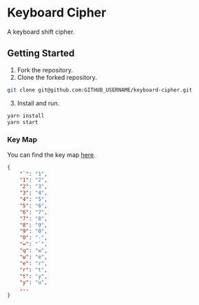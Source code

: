 # Keyboard Cipher
A keyboard shift cipher.

## Getting Started
1. Fork the repository.
2. Clone the forked repository.
```bash
git clone git@github.com:GITHUB_USERNAME/keyboard-cipher.git
```
3. Install and run.
```bash
yarn install
yarn start
```

### Key Map
You can find the key map [here](../map.json).

```json
{
    "`": "1",
    "1": "2",
    "2": "3",
    "3": "4",
    "4": "5",
    "5": "6",
    "6": "7",
    "7": "8",
    "8": "9",
    "9": "0",
    "0": "-",
    "=": "`",
    "q": "w",
    "w": "e",
    "e": "r",
    "r": "t",
    "t": "y",
    "y": "u",
    ...
}
```
